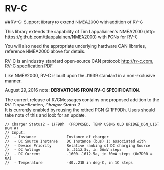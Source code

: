 # RV-C

##RV-C:  Support library to extend NMEA2000 with addition of RV-C


This library extends the capability of Tim Lappaliainen's NMEA2000 (http: https://github.com/ttlappalainen/NMEA2000) with PGNs for RV-C

You will also need the appropriate underlying hardware CAN libraries, reference NMEA2000 above for details.


RV-C is an industry standard open-source CAN protocol:  http://rv-c.com, 
[RV-C specification PDF](http://www.rv-c.com/?q=node/75)


Like NMEA2000, RV-C is built upon the J1939 standard in a non-exclusive manner.


August 29, 2016 note: **DERIVATIONS FROM RV-C SPECIFICATION**.

The current release of RVCMessages contains one proposed addition to the RV-C specification, *Charger Status 2.*  
It is currently enabled by reusing the retired PGN @ 1FF9Dh.   Users should take note of this and look for an update.

```
// Charger Status2 - 1FF9Dh  (PROPOSED, TEMP USING OLD BRIDGE_DGN_LIST DGN #)  
// Input:  
//  - Instance              Instance of charger  
//  - DC Source Instance    DC Instance (bus) ID associated with  
//  - Device Priority       Relative ranking of DC charging Source  
//  - DC Voltage            0..3212.5v, in 50mV steps  
//  - DC Current            -1600..1612.5a, in 50mA steps (0x7D00 = 0A)  
//  - Temperature           -40..210 in deg-C, in 1C steps  
```

